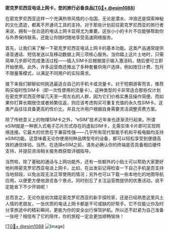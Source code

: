 **密克罗尼西亚电话上网卡，您的旅行必备良品[[TG💪+ @esim1088](https://t.me/s/esim1088)]**

在密克罗尼西亚这样一个充满热带风情的小岛国，无论是潜水、冲浪还是探索神秘的文化遗迹，都离不开通讯工具的支持。对于那些计划前往密克罗尼西亚的旅行者来说，拥有一张合适的电话上网卡显得尤为重要。这张小小的卡片不仅能够帮助你与外界保持联系，还能让你随时随地享受高速网络服务。

首先，让我们来了解一下密克罗尼西亚电话上网卡的基本功能。这类产品通常提供语音通话、短信发送以及移动数据上网三项核心服务。当你踏上这片土地时，只需简单几步即可完成激活过程——插入SIM卡后根据提示输入激活码，随后便可立即开始使用。此外，许多运营商还推出了多种套餐供用户选择，例如按日计费、包月不限量等模式，以满足不同用户的实际需求。

接下来我们聊聊如何挑选最适合自己的手机卡或流量卡。对于短期游客而言，推荐购买临时性SIM卡（即一次性使用的流量卡）。这种类型的卡非常适合那些仅计划在密克罗尼西亚停留几天至一周左右的人群，因为它们价格实惠且操作简便。而如果你打算长期居住或者频繁往返，则应该考虑购买可重复充值的永久性SIM卡。这类产品往往具备更高的性价比，并且允许用户根据自身需要灵活调整资费方案。

除了传统意义上的物理SIM卡之外，“eSIM”技术近年来也逐渐流行起来。所谓eSIM就是一种嵌入式电子芯片形式存在的虚拟SIM卡，无需实体卡片即可实现网络连接。它最大的优势在于兼容性强——几乎所有现代智能手机和平板电脑均支持eSIM功能。这意味着无论你使用何种品牌型号的设备，都可以轻松享受到便捷高效的通信体验。当然，在选择eSIM之前，请务必确认你的终端是否具备相应硬件支持，并提前咨询相关服务商获取详细指导。

当然啦，除了基础的通话与上网功能外，还有一些额外的小贴士可以帮助大家更好地利用密克罗尼西亚电话上网卡。比如，在出发前记得检查一下自己手机是否支持当地频段，以免出现无法正常使用的情况；另外也可以下载一些本地化的地图导航应用，以便更方便地游览各个景点。同时别忘了关注运营商提供的优惠活动，说不定能省下不少开销呢！

总而言之，无论你是初次踏足密克罗尼西亚的新手探险家，还是已经熟悉这里风土人情的老朋友，一张优质的电话上网卡都是不可或缺的好帮手。它不仅能让你及时分享旅途中的精彩瞬间，更能为你的安全出行保驾护航。所以还不赶紧为自己准备一张吧？相信有了它的陪伴，你的旅程一定会更加顺畅愉快！

[[TG💪+ @esim1088](https://t.me/s/esim1088) ![Image](https://i.postimg.cc/4NQfJmqS/Snipaste-2025-05-13-00-14-12.png)]